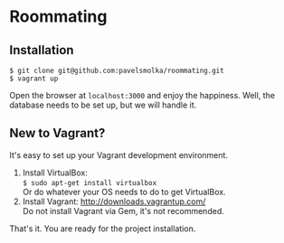 Roommating
==========

Installation
------------
```
$ git clone git@github.com:pavelsmolka/roommating.git
$ vagrant up
```

Open the browser at `localhost:3000` and enjoy the happiness.
Well, the database needs to be set up, but we will handle it.

New to Vagrant?
---------------
It's easy to set up your Vagrant development environment.

1. Install VirtualBox:   
   `$ sudo apt-get install virtualbox`   
   Or do whatever your OS needs to do to get VirtualBox.  
2. Install Vagrant: http://downloads.vagrantup.com/   
   Do not install Vagrant via Gem, it's not recommended.   

That's it. You are ready for the project installation.
